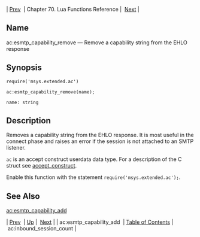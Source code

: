 | [Prev](lua.ref.ac_esmtp_capability_add)  | Chapter 70. Lua Functions Reference |  [Next](lua.ref.ac_inbound_session_count) |

<a name="lua.ref.ac_esmtp_capability_remove"></a>
## Name

ac:esmtp_capability_remove — Remove a capability string from the EHLO response

<a name="idp14915856"></a>
## Synopsis

`require('msys.extended.ac')`

`ac:esmtp_capability_remove(name);`

`name: string`<a name="idp14919024"></a>
## Description

Removes a capability string from the EHLO response. It is most useful in the connect phase and raises an error if the session is not attached to an SMTP listener.

`ac` is an accept construct userdata data type. For a description of the C struct see [accept_construct](https://support.messagesystems.com/docs/web-c-api/structs.accept_construct.php).

Enable this function with the statement `require('msys.extended.ac');`.

<a name="idp14923040"></a>
## See Also

[ac:esmtp_capability_add](lua.ref.ac_esmtp_capability_add "ac:esmtp_capability_add")

| [Prev](lua.ref.ac_esmtp_capability_add)  | [Up](lua.function.details) |  [Next](lua.ref.ac_inbound_session_count) |
| ac:esmtp_capability_add  | [Table of Contents](index) |  ac:inbound_session_count |

